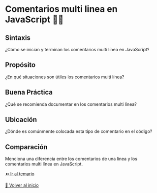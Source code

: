 # Comentarios multi linea en JavaScript 👩‍💻

## Sintaxis
¿Cómo se inician y terminan los comentarios multi línea en JavaScript?
   
## Propósito
¿En qué situaciones son útiles los comentarios multi línea?
   
## Buena Práctica
¿Qué se recomienda documentar en los comentarios multi línea?
   
## Ubicación
¿Dónde es comúnmente colocada esta tipo de comentario en el código?
   
## Comparación
Menciona una diferencia entre los comentarios de una línea y los comentarios multi línea en JavaScript.

[⏪ Ir al temario](../../../temario/01-introduccion/02-comentarios/04-comentarios-multilinea.md)

[🏡 Volver al inicio](../../../readme.md)
